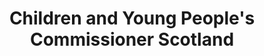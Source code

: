 ---
schema: default
title: Children and Young People's  Commissioner Scotland
description: an agency of the Scottish Government
logo: ''
type:
- Other Scottish Govt agency
portal_url: ''
org_url: https://www.cypcs.org.uk
twitter_handle: 
wikidata_qid: Q7435607
wdtk_id: cypcs
---